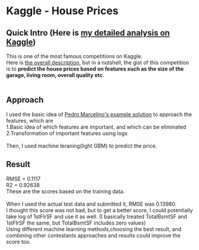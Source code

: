 # Kaggle - House Prices
## Quick Intro (Here is [my detailed analysis on Kaggle](https://github.com/TS-0910/Kaggle_Housing/blob/master/house-price-ts-0910.ipynb))
This is one of the most famous competitions on Kaggle.<br/>
Here is [the overall description](https://www.kaggle.com/c/house-prices-advanced-regression-techniques), but in a nutshell, the gist of this competition is to **predict the house prices based on features such as the size of the garage, living room, overall quality etc**.<br/><br/>


## Approach
I used the basic idea of [Pedro Marcelino's example solution](https://www.kaggle.com/pmarcelino/comprehensive-data-exploration-with-python) to approach the features, which are<br/>
1.Basic idea of which features are important, and which can be eliminated<br/>
2.Transformation of important features using logs<br/>
<br/>
Then, I used machine leraning(light GBM) to predict the price.<br/>

## Result
RMSE = 0.1117 <br/>
R2 = 0.92638 <br/>
These are the scores based on the training data.<br/>
<br/>
When I used the actual test data and submitted it, RMSE was 0.13980.<br/> 
I thought this score was not bad, but to get a better score, I could potentially take log of 1stFlrSF and use it as well. (I basically treated TotalBsmtSF and 1stFlrSF the same, but TotalBsmtSF includes zero values) <br/>
Using different machine learning methods,choosing the best result, and combining other contestants approaches and results could improve the score too. 

